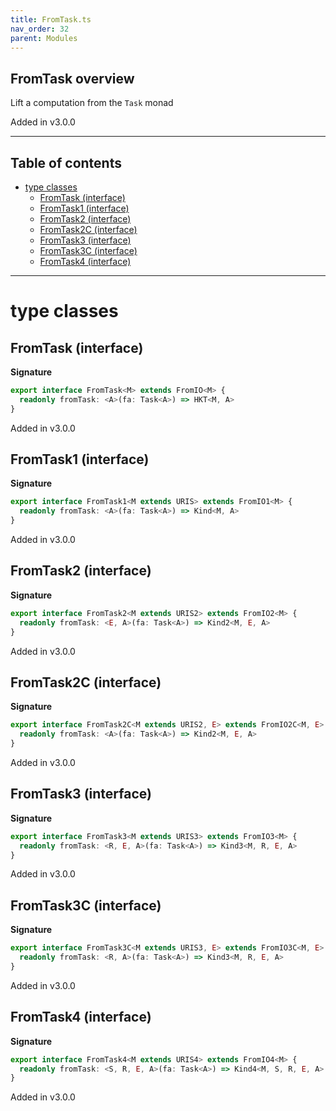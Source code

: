 ```yaml
---
title: FromTask.ts
nav_order: 32
parent: Modules
---
```


## FromTask overview

Lift a computation from the `Task` monad

Added in v3.0.0

---

<h2 class="text-delta">Table of contents</h2>

- [type classes](#type-classes)
  - [FromTask (interface)](#fromtask-interface)
  - [FromTask1 (interface)](#fromtask1-interface)
  - [FromTask2 (interface)](#fromtask2-interface)
  - [FromTask2C (interface)](#fromtask2c-interface)
  - [FromTask3 (interface)](#fromtask3-interface)
  - [FromTask3C (interface)](#fromtask3c-interface)
  - [FromTask4 (interface)](#fromtask4-interface)

---

# type classes

## FromTask (interface)

**Signature**

```ts
export interface FromTask<M> extends FromIO<M> {
  readonly fromTask: <A>(fa: Task<A>) => HKT<M, A>
}
```

Added in v3.0.0

## FromTask1 (interface)

**Signature**

```ts
export interface FromTask1<M extends URIS> extends FromIO1<M> {
  readonly fromTask: <A>(fa: Task<A>) => Kind<M, A>
}
```

Added in v3.0.0

## FromTask2 (interface)

**Signature**

```ts
export interface FromTask2<M extends URIS2> extends FromIO2<M> {
  readonly fromTask: <E, A>(fa: Task<A>) => Kind2<M, E, A>
}
```

Added in v3.0.0

## FromTask2C (interface)

**Signature**

```ts
export interface FromTask2C<M extends URIS2, E> extends FromIO2C<M, E> {
  readonly fromTask: <A>(fa: Task<A>) => Kind2<M, E, A>
}
```

Added in v3.0.0

## FromTask3 (interface)

**Signature**

```ts
export interface FromTask3<M extends URIS3> extends FromIO3<M> {
  readonly fromTask: <R, E, A>(fa: Task<A>) => Kind3<M, R, E, A>
}
```

Added in v3.0.0

## FromTask3C (interface)

**Signature**

```ts
export interface FromTask3C<M extends URIS3, E> extends FromIO3C<M, E> {
  readonly fromTask: <R, A>(fa: Task<A>) => Kind3<M, R, E, A>
}
```

Added in v3.0.0

## FromTask4 (interface)

**Signature**

```ts
export interface FromTask4<M extends URIS4> extends FromIO4<M> {
  readonly fromTask: <S, R, E, A>(fa: Task<A>) => Kind4<M, S, R, E, A>
}
```

Added in v3.0.0
